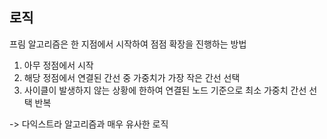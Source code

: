 ## 로직
프림 알고리즘은 한 지점에서 시작하여 점점 확장을 진행하는 방법

1. 아무 정점에서 시작
2. 해당 정점에서 연결된 간선 중 가중치가 가장 작은 간선 선택
3. 사이클이 발생하지 않는 상황에 한하여 연결된 노드 기준으로 최소 가중치 간선 선택 반복

-> 다익스트라 알고리즘과 매우 유사한 로직

